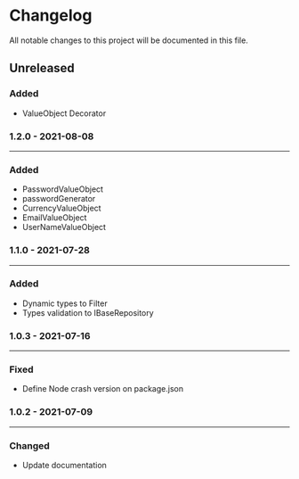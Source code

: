 # Changelog

All notable changes to this project will be documented in this file.
## Unreleased

### Added 

- ValueObject Decorator

### 1.2.0 - 2021-08-08

---

### Added 

- PasswordValueObject
- passwordGenerator
- CurrencyValueObject
- EmailValueObject
- UserNameValueObject

### 1.1.0 - 2021-07-28

---

### Added 

- Dynamic types to Filter
- Types validation to IBaseRepository

### 1.0.3 - 2021-07-16

---

### Fixed

- Define Node crash version on package.json


### 1.0.2 - 2021-07-09

---

### Changed

- Update documentation